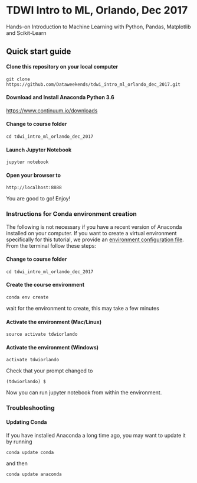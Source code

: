 
# TDWI Intro to ML, Orlando, Dec 2017
Hands-on Introduction to Machine Learning with Python, Pandas, Matplotlib and Scikit-Learn


## Quick start guide

#### Clone this repository on your local computer

```
git clone https://github.com/Dataweekends/tdwi_intro_ml_orlando_dec_2017.git
```

#### Download and Install Anaconda Python 3.6

https://www.continuum.io/downloads

#### Change to course folder

```
cd tdwi_intro_ml_orlando_dec_2017
```

#### Launch Jupyter Notebook

```
jupyter notebook
```

#### Open your browser to

```
http://localhost:8888
```

You are good to go! Enjoy!



### Instructions for Conda environment creation

The following is not necessary if you have a recent version of Anaconda installed on your computer. If you want to create a virtual environment specifically for this tutorial, we provide an [environment configuration file](environment.yml). From the terminal follow these steps:

#### Change to course folder

```
cd tdwi_intro_ml_orlando_dec_2017
```

#### Create the course environment

```
conda env create
```

wait for the environment to create, this may take a few minutes

#### Activate the environment (Mac/Linux)
```
source activate tdwiorlando
```

#### Activate the environment (Windows)
```
activate tdwiorlando
```

Check that your prompt changed to

```
(tdwiorlando) $
```

Now you can run jupyter notebook from within the environment.



### Troubleshooting

#### Updating Conda

If you have installed Anaconda a long time ago, you may want to update it by running

```
conda update conda
```

and then

```
conda update anaconda
```
